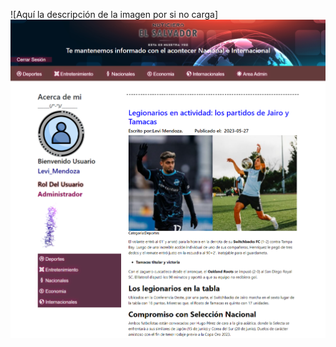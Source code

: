 <span>![</span><span>Aquí la descripción de la imagen por si no carga</span><span>]</span><span>
![levi1405.github.io](./Noticias_light_localhost.png)

